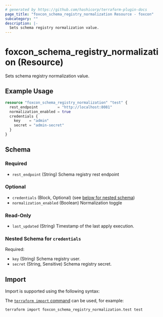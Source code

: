 ```yaml
---
# generated by https://github.com/hashicorp/terraform-plugin-docs
page_title: "foxcon_schema_registry_normalization Resource - foxcon"
subcategory: ""
description: |-
  Sets schema registry normalization value.
---
```


# foxcon_schema_registry_normalization (Resource)

Sets schema registry normalization value.

## Example Usage

```terraform
resource "foxcon_schema_registry_normalization" "test" {
  rest_endpoint         = "http://localhost:8081"
  normalization_enabled = true
  credentials {
    key    = "admin"
    secret = "admin-secret"
  }
}
```

<!-- schema generated by tfplugindocs -->
## Schema

### Required

- `rest_endpoint` (String) Schema registry rest endpoint

### Optional

- `credentials` (Block, Optional) (see [below for nested schema](#nestedblock--credentials))
- `normalization_enabled` (Boolean) Normalization toggle

### Read-Only

- `last_updated` (String) Timestamp of the last apply execution.

<a id="nestedblock--credentials"></a>
### Nested Schema for `credentials`

Required:

- `key` (String) Schema registry user.
- `secret` (String, Sensitive) Schema registry secret.

## Import

Import is supported using the following syntax:

The [`terraform import` command](https://developer.hashicorp.com/terraform/cli/commands/import) can be used, for example:

```shell
terraform import foxcon_schema_registry_normalization.test test
```
